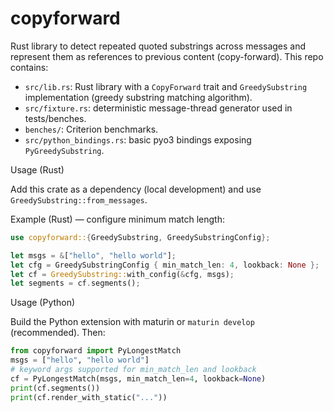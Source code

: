 # copyforward

Rust library to detect repeated quoted substrings across messages and represent
them as references to previous content (copy-forward). This repo contains:

- `src/lib.rs`: Rust library with a `CopyForward` trait and `GreedySubstring`
  implementation (greedy substring matching algorithm).
- `src/fixture.rs`: deterministic message-thread generator used in tests/benches.
- `benches/`: Criterion benchmarks.
- `src/python_bindings.rs`: basic pyo3 bindings exposing `PyGreedySubstring`.

Usage (Rust)

Add this crate as a dependency (local development) and use `GreedySubstring::from_messages`.

Example (Rust) — configure minimum match length:

```rust
use copyforward::{GreedySubstring, GreedySubstringConfig};

let msgs = &["hello", "hello world"];
let cfg = GreedySubstringConfig { min_match_len: 4, lookback: None };
let cf = GreedySubstring::with_config(&cfg, msgs);
let segments = cf.segments();
```

Usage (Python)

Build the Python extension with maturin or `maturin develop` (recommended). Then:

```python
from copyforward import PyLongestMatch
msgs = ["hello", "hello world"]
# keyword args supported for min_match_len and lookback
cf = PyLongestMatch(msgs, min_match_len=4, lookback=None)
print(cf.segments())
print(cf.render_with_static("..."))
```


